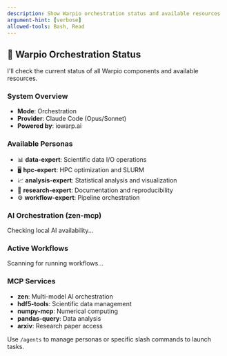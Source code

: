 ```yaml
---
description: Show Warpio orchestration status and available resources
argument-hint: [verbose]
allowed-tools: Bash, Read
---
```


## 🚀 Warpio Orchestration Status

I'll check the current status of all Warpio components and available resources.

### System Overview
- **Mode**: Orchestration
- **Provider**: Claude Code (Opus/Sonnet)
- **Powered by**: iowarp.ai

### Available Personas
- 📊 **data-expert**: Scientific data I/O operations
- 🖥️ **hpc-expert**: HPC optimization and SLURM
- 📈 **analysis-expert**: Statistical analysis and visualization
- 🔬 **research-expert**: Documentation and reproducibility
- ⚙️ **workflow-expert**: Pipeline orchestration

### AI Orchestration (zen-mcp)
Checking local AI availability...

### Active Workflows
Scanning for running workflows...

### MCP Services
- **zen**: Multi-model AI orchestration
- **hdf5-tools**: Scientific data management
- **numpy-mcp**: Numerical computing
- **pandas-query**: Data analysis
- **arxiv**: Research paper access

Use `/agents` to manage personas or specific slash commands to launch tasks.
